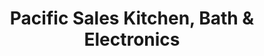 ---
title: "Pacific Sales Kitchen, Bath & Electronics"
url: /pasadena/pacific-sales-kitchen-bath-and-electronics/
shop: electronics
---